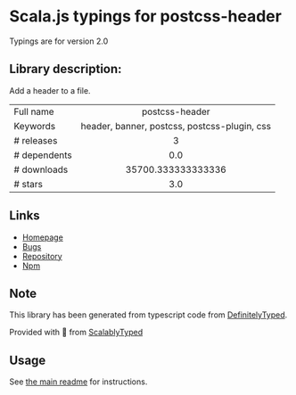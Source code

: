 
# Scala.js typings for postcss-header

Typings are for version 2.0

## Library description:
Add a header to a file.

|                    |                 |
| ------------------ | :-------------: |
| Full name          | postcss-header |
| Keywords           | header, banner, postcss, postcss-plugin, css |
| # releases         | 3 |
| # dependents       | 0.0 |
| # downloads        | 35700.333333333336 |
| # stars            | 3.0 |

## Links
- [Homepage](https://github.com/fengyuanchen/postcss-header#readme)
- [Bugs](https://github.com/fengyuanchen/postcss-header/issues)
- [Repository](https://github.com/fengyuanchen/postcss-header)
- [Npm](https://www.npmjs.com/package/postcss-header)
    


## Note
This library has been generated from typescript code from [DefinitelyTyped](https://definitelytyped.org).

Provided with :purple_heart: from [ScalablyTyped](https://github.com/oyvindberg/ScalablyTyped)

## Usage
See [the main readme](../../readme.md) for instructions.


